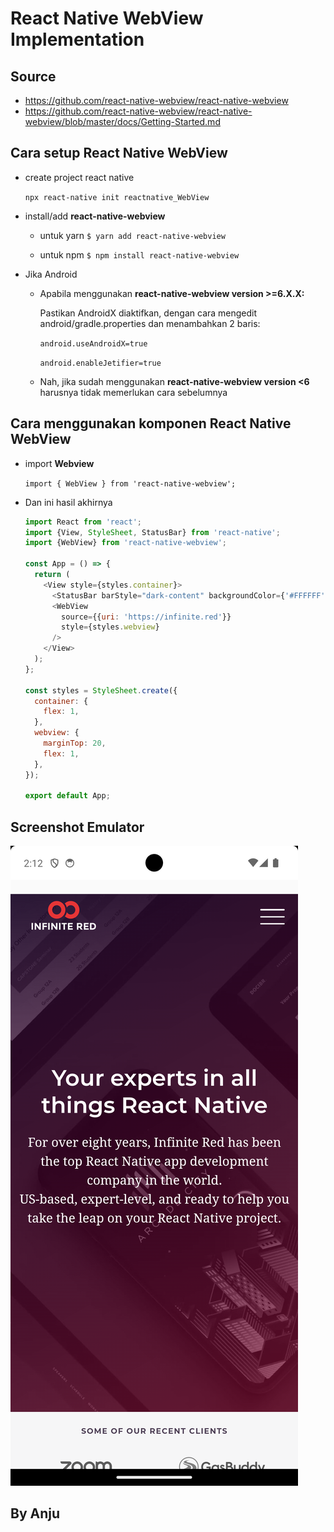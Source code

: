 # React Native WebView Implementation

## Source

- https://github.com/react-native-webview/react-native-webview
- https://github.com/react-native-webview/react-native-webview/blob/master/docs/Getting-Started.md

## Cara setup React Native WebView

- create project react native

  `npx react-native init reactnative_WebView`

- install/add **react-native-webview**

  - untuk yarn
    `$ yarn add react-native-webview`

  - untuk npm
    `$ npm install react-native-webview `

- Jika Android

  - Apabila menggunakan **react-native-webview version >=6.X.X:**

    Pastikan AndroidX diaktifkan, dengan cara mengedit android/gradle.properties dan menambahkan 2 baris:

    `android.useAndroidX=true `

    `android.enableJetifier=true`

  - Nah, jika sudah menggunakan **react-native-webview version <6**
    harusnya tidak memerlukan cara sebelumnya

## Cara menggunakan komponen React Native WebView

- import **Webview**

  `import { WebView } from 'react-native-webview';`

- Dan ini hasil akhirnya

  ```javascript
  import React from 'react';
  import {View, StyleSheet, StatusBar} from 'react-native';
  import {WebView} from 'react-native-webview';

  const App = () => {
    return (
      <View style={styles.container}>
        <StatusBar barStyle="dark-content" backgroundColor={'#FFFFFF'} />
        <WebView
          source={{uri: 'https://infinite.red'}}
          style={styles.webview}
        />
      </View>
    );
  };

  const styles = StyleSheet.create({
    container: {
      flex: 1,
    },
    webview: {
      marginTop: 20,
      flex: 1,
    },
  });

  export default App;
  ```

## Screenshot Emulator 

![Screenshot](Screenshot_1717355545.png)



## By Anju 